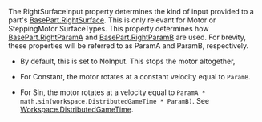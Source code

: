 The RightSurfaceInput property determines the kind of input provided to a part's [BasePart.RightSurface](https://developer.roblox.com/api-reference/property/BasePart/RightSurface). This is only relevant for Motor or SteppingMotor SurfaceTypes. This property determines how [BasePart.RightParamA](https://developer.roblox.com/api-reference/property/BasePart/RightParamA) and [BasePart.RightParamB](https://developer.roblox.com/api-reference/property/BasePart/RightParamB) are used. For brevity, these properties will be referred to as ParamA and ParamB, respectively.

  - By default, this is set to NoInput. This stops the motor altogether,

  - For Constant, the motor rotates at a constant velocity equal to `ParamB`.

  - For Sin, the motor rotates at a velocity equal to `ParamA * math.sin(workspace.DistributedGameTime * ParamB)`. See [Workspace.DistributedGameTime](https://developer.roblox.com/api-reference/property/Workspace/DistributedGameTime).